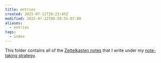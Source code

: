 ```yaml
---
title: entries
created: 2025-07-11T20:23:45Z
modified: 2025-07-22T00:50:55-07:00
aliases:
  - entries
tags:
  - index
---
```


This folder contains all of the [Zettelkasten notes](../notes/zettelkasten-note.md) that I write under my [note-taking strategy](../notes/note-taking-strategy.md).
